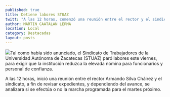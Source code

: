 ```yaml
---
published: true
title: Detiene labores STUAZ
twitt: "A las 12 horas, comenzó una reunión entre el rector y el sindicato"
author: MARTIN CAATALAN LERMA
location: Local
category: Destacadas
layout: posts
---
```


![](http://i.imgur.com/vYX9v5xm.jpg)Tal como había sido anunciado, el Sindicato de Trabajadores de la Universidad Autónoma de Zacatecas (STUAZ) paró labores este viernes, para exigir que la institución reduzca la elevada nómina para funcionarios y personal de confianza.

A las 12 horas, inició una reunión entre el rector Armando Silva Cháirez y el sindicato, a fin de revisar expedientes, y dependiendo del avance, se analizara si se efectúa o no la marcha programada para el martes próximo.
